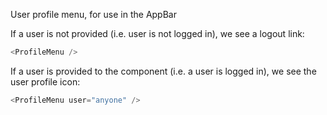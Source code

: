 User profile menu, for use in the AppBar

If a user is not provided (i.e. user is not logged in), we see a logout link:

```js
<ProfileMenu />
```

If a user is provided to the component (i.e. a user is logged in), we see the user profile icon:

```js
<ProfileMenu user="anyone" />
```
